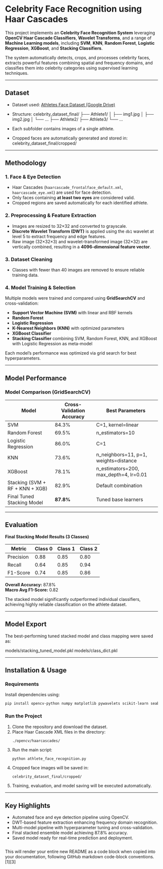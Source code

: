 # Celebrity Face Recognition using Haar Cascades 

This project implements an **Celebrity Face Recognition System** leveraging **OpenCV Haar Cascade Classifiers**, **Wavelet Transforms**, and a range of **Machine Learning models**, including **SVM**, **KNN**, **Random Forest**, **Logistic Regression**, **XGBoost**, and **Stacking Classifiers**.  

The system automatically detects, crops, and processes celebrity faces, extracts powerful features combining spatial and frequency domains, and classifies them into celebrity categories using supervised learning techniques.

***

## Dataset  

- Dataset used: [Athletes Face Dataset (Google Drive)](https://drive.google.com/drive/folders/1kbfKoPydhSNZbGJA3odW8G_R2C7pJEW0?usp=drive_link)
  
- Structure:
celebrity_dataset_final/
├── Athlete1/
│   ├── img1.jpg
│   ├── img2.jpg
│   └── ...
├── Athlete2/
├── Athlete3/
└── ...

- Each subfolder contains images of a single athlete.  
- Cropped faces are automatically generated and stored in:
celebrity_dataset_final/cropped/
***

## Methodology  

### 1. Face & Eye Detection  
- Haar Cascades (`haarcascade_frontalface_default.xml`, `haarcascade_eye.xml`) are used for face detection.  
- Only faces containing **at least two eyes** are considered valid.  
- Cropped regions are saved automatically for each identified athlete.  

### 2. Preprocessing & Feature Extraction  
- Images are resized to 32×32 and converted to grayscale.  
- **Discrete Wavelet Transform (DWT)** is applied using the `db1` wavelet at level 5 to extract frequency and edge features.  
- Raw image (32×32×3) and wavelet-transformed image (32×32) are vertically combined, resulting in a **4096-dimensional feature vector**.  

### 3. Dataset Cleaning  
- Classes with fewer than 40 images are removed to ensure reliable training data.  

### 4. Model Training & Selection  
Multiple models were trained and compared using **GridSearchCV** and cross-validation:

- **Support Vector Machine (SVM)** with linear and RBF kernels  
- **Random Forest**  
- **Logistic Regression**  
- **K-Nearest Neighbors (KNN)** with optimized parameters  
- **XGBoost Classifier**  
- **Stacking Classifier** combining SVM, Random Forest, KNN, and XGBoost with Logistic Regression as meta-model  

Each model’s performance was optimized via grid search for best hyperparameters.

***

## Model Performance  

### Model Comparison (GridSearchCV)

| Model | Cross-Validation Accuracy | Best Parameters |
|--------|----------------------------|-----------------|
| SVM | 84.3% | C=1, kernel=linear |
| Random Forest | 69.5% | n_estimators=10 |
| Logistic Regression | 86.0% | C=1 |
| KNN | 73.6% | n_neighbors=11, p=1, weights=distance |
| XGBoost | 78.1% | n_estimators=200, max_depth=4, lr=0.01 |
| Stacking (SVM + RF + KNN + XGB) | 82.9% | Default combination |
| Final Tuned Stacking Model | **87.8%** | Tuned base learners |

***

## Evaluation  

**Final Stacking Model Results (3 Classes)**

| Metric | Class 0 | Class 1 | Class 2 |
|---------|----------|----------|----------|
| Precision | 0.88 | 0.85 | 0.80 |
| Recall | 0.64 | 0.85 | 0.94 |
| F1-Score | 0.74 | 0.85 | 0.86 |

**Overall Accuracy:** 87.8%  
**Macro Avg F1-Score:** 0.82  

The stacked model significantly outperformed individual classifiers, achieving highly reliable classification on the athlete dataset.

***

## Model Export  

The best-performing tuned stacked model and class mapping were saved as:


models/stacking_tuned_model.pkl
models/class_dict.pkl

***

## Installation & Usage  

### Requirements  
Install dependencies using:
```bash
pip install opencv-python numpy matplotlib pywavelets scikit-learn seaborn joblib xgboost pandas
```

### Run the Project  

1. Clone the repository and download the dataset.  
2. Place Haar Cascade XML files in the directory:  
   ```
   ./opencv/haarcascades/
   ```
3. Run the main script:  
   ```bash
   python athlete_face_recognition.py
   ```
4. Cropped face images will be saved in:  
   ```
   celebrity_dataset_final/cropped/
   ```
5. Training, evaluation, and model saving will be executed automatically.  

***

## Key Highlights  

- Automated face and eye detection pipeline using OpenCV.  
- DWT-based feature extraction enhancing frequency domain recognition.  
- Multi-model pipeline with hyperparameter tuning and cross-validation.  
- Final stacked ensemble model achieving 87.8% accuracy.  
- Saved model ready for real-time prediction and deployment.  
```
```

This will render your entire new README as a code block when copied into your documentation, following GitHub markdown code-block conventions.[1][3]

